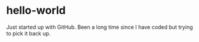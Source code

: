 # hello-world

Just started up with GitHub. Been a long time since I have coded but trying to pick it back up.
